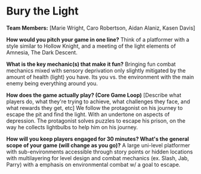 # Bury the Light

**Team Members:** [Marie Wright, Caro Robertson, Aidan Alaniz, Kasen Davis]

**How would you pitch your game in one line?**
Think of a platformer with a style similar to Hollow Knight, and a meeting of the light elements of Amnesia, The Dark Descent.

**What is the key mechanic(s) that make it fun?**
Bringing fun combat mechanics mixed with sensory deprivation only slightly mitigated by the amount of health (light) you have. Its you vs. the environment with the main enemy being everything around you.

**How does the game actually play? (Core Game Loop)**
[Describe what players do, what they're trying to achieve, what challenges they face, and what rewards they get, etc] We follow the protagonist on his journey to escape the pit and find the light. With an undertone on aspects of depression.  The protagonist solves puzzles to escape his prison, on the way he collects lightbulbs to help him on his journey.

**How will you keep players engaged for 30 minutes? What's the general scope of your game (will change as you go)?**
A large uni-level platformer with sub-environments accessible through story points or hidden locations with multilayering for level design and combat mechanics (ex. Slash, Jab, Parry) with a emphasis on environmental combat w/ a goal to escape.
